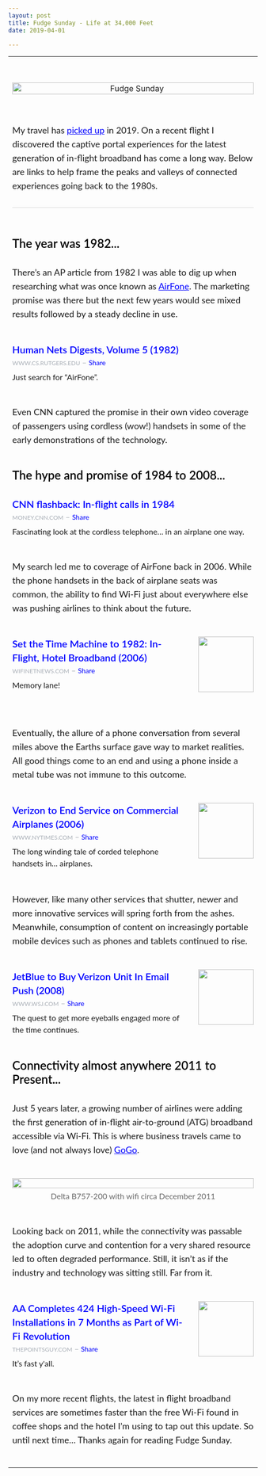 ```yaml
---
layout: post
title: Fudge Sunday - Life at 34,000 Feet
date: 2019-04-01

---
```



<table align='center' border='0' cellpadding='0' cellspacing='0'>
<tr>
<td align='center' style='padding-bottom: 28px;' valign='top'>&nbsp;</td>
</tr>
<tr>
<td align='center' style='padding-bottom: 56px;' valign='top'>
<a href="http://digests.fudgesunday.com/?utm_campaign=Issue&amp;utm_content=profileimage&amp;utm_medium=email&amp;utm_source=Fudge+Sunday"><img alt="Fudge Sunday" style="display: block; width: 100%; border: 0; outline: none;" width="600" src="https://s3.amazonaws.com/revue/profile_covers/images/000/000/668/cover/fudgesunday.png?1555458156" />
</a></td>
</tr>
<tr>
<td align='left' class='description' style='padding-bottom: 28px;' valign='top'>
<span style='font-family: "lato", "Helvetica Neue", Helvetica, Arial, sans-serif; font-size: 18px; line-height: 28px;display: block; margin: 0; margin-bottom: 0;'><div style="margin: 0;" class="revue-p">My travel has <a href="https://jaycuthrell.com/my-eighth-year-at-vce/?utm_campaign=Fudge%20Sunday&amp;utm_medium=email&amp;utm_source=Revue%20newsletter" target="_blank" style="color: #00F;text-decoration:underline;">picked up</a> in 2019. On a recent flight I discovered the captive portal experiences for the latest generation of in-flight broadband has come a long way. Below are links to help frame the peaks and valleys of connected experiences going back to the 1980s.</div>
</span>
</td>
</tr>
<tr>
<td align='center' style='padding-bottom: 56px;' valign='top'>
<hr style='border: 0; background-color: #d8d8d8; margin: 0; margin-bottom: 0; height: 1px;'>
</td>
</tr>
<tr>
<td align='left' style='padding-bottom: 28px;' valign='top'>
<div class='item-header' style='font-family: "lato", "Helvetica Neue", Helvetica, Arial, sans-serif; display: block; font-weight: 600; font-size: 24px; line-height: 28px; margin: 0; margin-bottom: 0; color: #000;'>The year was 1982...</div>
</td>
</tr>
<tr>
<td align='left' style='padding-bottom: 42px;' valign='top'>
<div class='item-text' style='font-family: "lato", "Helvetica Neue", Helvetica, Arial, sans-serif; font-size: 18px; line-height: 28px;display: block; margin: 0; margin-bottom: 0;'><div style="margin: 0;" class="revue-p">There’s an AP article from 1982 I was able to dig up when researching what was once known as <a href="https://en.wikipedia.org/wiki/Airfone?utm_campaign=Fudge%20Sunday&amp;utm_medium=email&amp;utm_source=Revue%20newsletter" target="_blank" style="color: #00F;text-decoration:underline;">AirFone</a>. The marketing promise was there but the next few years would see mixed results followed by a steady decline in use.</div>
</div>
</td>
</tr>
<tr>
<td align='left' style='padding-bottom: 42px;' valign='top'>
<span class='item-link-title' style='font-family: "lato", "Helvetica Neue", Helvetica, Arial, sans-serif; display: block; font-weight: 600; font-size: 20px; line-height: 28px; margin: 0; margin-bottom: 0;'><a target="_blank" style="color: #00F; text-decoration: none;" href="https://www.cs.rutgers.edu/~cwm/NetStuff/Human-Nets/Volume5.html?utm_campaign=Fudge%20Sunday&amp;utm_medium=email&amp;utm_source=Revue%20newsletter">Human Nets Digests, Volume 5 (1982)</a></span>
<div class='domain' style='font-family: "lato", "Helvetica Neue", Helvetica, Arial, sans-serif; display: block; line-height: 24px; margin: 0; margin-bottom: 0; color: #A7ADB5; text-decoration: none !important;'>
<a target="_blank" style="color: #A7ADB5; text-decoration: none; text-transform: uppercase; font-size: 12px;" href="http://rev.vu/4KX2Qw?utm_campaign=Issue&amp;utm_content=domain&amp;utm_medium=email&amp;utm_source=Fudge+Sunday">www.cs.rutgers.edu</a>
&ndash;
<a target="_blank" style="color: #00F; font-size: 14px; text-decoration: none;" href="http://rev.vu/4KX2Qw?utm_campaign=Issue&amp;utm_content=share&amp;utm_medium=email&amp;utm_source=Fudge+Sunday">Share</a>
</div>
<div class='item-link-description' style='font-family: "lato", "Helvetica Neue", Helvetica, Arial, sans-serif; font-size: 16px; line-height: 24px; display: block; margin: 0; margin-bottom: 0; margin-top: 4px;'><div style="margin: 0;" class="revue-p">Just search for “AirFone”.</div>
</div>

</td>
</tr>
<tr>
<td align='left' style='padding-bottom: 42px;' valign='top'>
<div class='item-text' style='font-family: "lato", "Helvetica Neue", Helvetica, Arial, sans-serif; font-size: 18px; line-height: 28px;display: block; margin: 0; margin-bottom: 0;'><div style="margin: 0;" class="revue-p">Even CNN captured the promise in their own video coverage of passengers using cordless (wow!) handsets in some of the early demonstrations of the technology.</div>
</div>
</td>
</tr>
<tr>
<td align='left' style='padding-bottom: 28px;' valign='top'>
<div class='item-header' style='font-family: "lato", "Helvetica Neue", Helvetica, Arial, sans-serif; display: block; font-weight: 600; font-size: 24px; line-height: 28px; margin: 0; margin-bottom: 0; color: #000;'>The hype and promise of 1984 to 2008...</div>
</td>
</tr>
<tr>
<td align='left' style='padding-bottom: 42px;' valign='top'>
<span class='item-link-title' style='font-family: "lato", "Helvetica Neue", Helvetica, Arial, sans-serif; display: block; font-weight: 600; font-size: 20px; line-height: 28px; margin: 0; margin-bottom: 0;'><a target="_blank" style="color: #00F; text-decoration: none;" href="https://money.cnn.com/video/technology/2013/11/22/t-airfone-flashback-1984.cnnmoney/?utm_campaign=Fudge%20Sunday&amp;utm_medium=email&amp;utm_source=Revue%20newsletter">CNN flashback: In-flight calls in 1984</a></span>
<div class='domain' style='font-family: "lato", "Helvetica Neue", Helvetica, Arial, sans-serif; display: block; line-height: 24px; margin: 0; margin-bottom: 0; color: #A7ADB5; text-decoration: none !important;'>
<a target="_blank" style="color: #A7ADB5; text-decoration: none; text-transform: uppercase; font-size: 12px;" href="http://rev.vu/4KX2Zx?utm_campaign=Issue&amp;utm_content=domain&amp;utm_medium=email&amp;utm_source=Fudge+Sunday">money.cnn.com</a>
&ndash;
<a target="_blank" style="color: #00F; font-size: 14px; text-decoration: none;" href="http://rev.vu/4KX2Zx?utm_campaign=Issue&amp;utm_content=share&amp;utm_medium=email&amp;utm_source=Fudge+Sunday">Share</a>
</div>
<div class='item-link-description' style='font-family: "lato", "Helvetica Neue", Helvetica, Arial, sans-serif; font-size: 16px; line-height: 24px; display: block; margin: 0; margin-bottom: 0; margin-top: 4px;'><div style="margin: 0;" class="revue-p">Fascinating look at the cordless telephone… in an airplane one way.</div>
</div>

</td>
</tr>
<tr>
<td align='left' style='padding-bottom: 42px;' valign='top'>
<div class='item-text' style='font-family: "lato", "Helvetica Neue", Helvetica, Arial, sans-serif; font-size: 18px; line-height: 28px;display: block; margin: 0; margin-bottom: 0;'><div style="margin: 0;" class="revue-p">My search led me to coverage of AirFone back in 2006. While the phone handsets in the back of airplane seats was common, the ability to find Wi-Fi just about everywhere else was pushing airlines to think about the future.</div>
</div>
</td>
</tr>
<tr>
<td align='left' style='padding-bottom: 42px;' valign='top'>
<a target="_blank" style="text-decoration: none;" href="https://wifinetnews.com/archives/2006/06/set_the_time_machine_to_1982_in-flight_hotel_broadband.html?utm_campaign=Fudge%20Sunday&amp;utm_medium=email&amp;utm_source=Revue%20newsletter"><img width="112" height="112" style="padding-bottom: 24px;padding-left: 28px;" alt="" align="right" src="https://s3.amazonaws.com/revue/items/images/004/424/028/thumb/FM_Tech_Advertise_Vertical.jpg?1554089122" />
</a><span class='item-link-title' style='font-family: "lato", "Helvetica Neue", Helvetica, Arial, sans-serif; display: block; font-weight: 600; font-size: 20px; line-height: 28px; margin: 0; margin-bottom: 0;'><a target="_blank" style="color: #00F; text-decoration: none;" href="https://wifinetnews.com/archives/2006/06/set_the_time_machine_to_1982_in-flight_hotel_broadband.html?utm_campaign=Fudge%20Sunday&amp;utm_medium=email&amp;utm_source=Revue%20newsletter">Set the Time Machine to 1982: In-Flight, Hotel Broadband (2006)</a></span>
<div class='domain' style='font-family: "lato", "Helvetica Neue", Helvetica, Arial, sans-serif; display: block; line-height: 24px; margin: 0; margin-bottom: 0; color: #A7ADB5; text-decoration: none !important;'>
<a target="_blank" style="color: #A7ADB5; text-decoration: none; text-transform: uppercase; font-size: 12px;" href="http://rev.vu/DVnP6Q?utm_campaign=Issue&amp;utm_content=domain&amp;utm_medium=email&amp;utm_source=Fudge+Sunday">wifinetnews.com</a>
&ndash;
<a target="_blank" style="color: #00F; font-size: 14px; text-decoration: none;" href="http://rev.vu/DVnP6Q?utm_campaign=Issue&amp;utm_content=share&amp;utm_medium=email&amp;utm_source=Fudge+Sunday">Share</a>
</div>
<div class='item-link-description' style='font-family: "lato", "Helvetica Neue", Helvetica, Arial, sans-serif; font-size: 16px; line-height: 24px; display: block; margin: 0; margin-bottom: 0; margin-top: 4px;'><div style="margin: 0;" class="revue-p">Memory lane!</div>
</div>

</td>
</tr>
<tr>
<td align='left' style='padding-bottom: 42px;' valign='top'>
<div class='item-text' style='font-family: "lato", "Helvetica Neue", Helvetica, Arial, sans-serif; font-size: 18px; line-height: 28px;display: block; margin: 0; margin-bottom: 0;'><div style="margin: 0;" class="revue-p">Eventually, the allure of a phone conversation from several miles above the Earths surface gave way to market realities. All good things come to an end and using a phone inside a metal tube was not immune to this outcome.</div>
</div>
</td>
</tr>
<tr>
<td align='left' style='padding-bottom: 42px;' valign='top'>
<a target="_blank" style="text-decoration: none;" href="https://www.nytimes.com/2006/06/23/technology/23cnd-airfone.html?utm_campaign=Fudge%20Sunday&amp;utm_medium=email&amp;utm_source=Revue%20newsletter"><img width="112" height="112" style="padding-bottom: 24px;padding-left: 28px;" alt="" align="right" src="https://s3.amazonaws.com/revue/items/images/004/424/031/thumb/t_logo_291_black.png?1554089280" />
</a><span class='item-link-title' style='font-family: "lato", "Helvetica Neue", Helvetica, Arial, sans-serif; display: block; font-weight: 600; font-size: 20px; line-height: 28px; margin: 0; margin-bottom: 0;'><a target="_blank" style="color: #00F; text-decoration: none;" href="https://www.nytimes.com/2006/06/23/technology/23cnd-airfone.html?utm_campaign=Fudge%20Sunday&amp;utm_medium=email&amp;utm_source=Revue%20newsletter">Verizon to End Service on Commercial Airplanes (2006)</a></span>
<div class='domain' style='font-family: "lato", "Helvetica Neue", Helvetica, Arial, sans-serif; display: block; line-height: 24px; margin: 0; margin-bottom: 0; color: #A7ADB5; text-decoration: none !important;'>
<a target="_blank" style="color: #A7ADB5; text-decoration: none; text-transform: uppercase; font-size: 12px;" href="http://rev.vu/V41x51?utm_campaign=Issue&amp;utm_content=domain&amp;utm_medium=email&amp;utm_source=Fudge+Sunday">www.nytimes.com</a>
&ndash;
<a target="_blank" style="color: #00F; font-size: 14px; text-decoration: none;" href="http://rev.vu/V41x51?utm_campaign=Issue&amp;utm_content=share&amp;utm_medium=email&amp;utm_source=Fudge+Sunday">Share</a>
</div>
<div class='item-link-description' style='font-family: "lato", "Helvetica Neue", Helvetica, Arial, sans-serif; font-size: 16px; line-height: 24px; display: block; margin: 0; margin-bottom: 0; margin-top: 4px;'><div style="margin: 0;" class="revue-p">The long winding tale of corded telephone handsets in… airplanes.</div>
</div>

</td>
</tr>
<tr>
<td align='left' style='padding-bottom: 42px;' valign='top'>
<div class='item-text' style='font-family: "lato", "Helvetica Neue", Helvetica, Arial, sans-serif; font-size: 18px; line-height: 28px;display: block; margin: 0; margin-bottom: 0;'><div style="margin: 0;" class="revue-p">However, like many other services that shutter, newer and more innovative services will spring forth from the ashes. Meanwhile, consumption of content on increasingly portable mobile devices such as phones and tablets continued to rise.</div>
</div>
</td>
</tr>
<tr>
<td align='left' style='padding-bottom: 42px;' valign='top'>
<a target="_blank" style="text-decoration: none;" href="https://www.wsj.com/articles/SB121297681437256187?utm_campaign=Fudge%20Sunday&amp;utm_medium=email&amp;utm_source=Revue%20newsletter"><img width="112" height="112" style="padding-bottom: 24px;padding-left: 28px;" alt="" align="right" src="https://s3.amazonaws.com/revue/items/images/004/424/033/thumb/wsj-social-share.png?1554089362" />
</a><span class='item-link-title' style='font-family: "lato", "Helvetica Neue", Helvetica, Arial, sans-serif; display: block; font-weight: 600; font-size: 20px; line-height: 28px; margin: 0; margin-bottom: 0;'><a target="_blank" style="color: #00F; text-decoration: none;" href="https://www.wsj.com/articles/SB121297681437256187?utm_campaign=Fudge%20Sunday&amp;utm_medium=email&amp;utm_source=Revue%20newsletter">JetBlue to Buy Verizon Unit In Email Push (2008)</a></span>
<div class='domain' style='font-family: "lato", "Helvetica Neue", Helvetica, Arial, sans-serif; display: block; line-height: 24px; margin: 0; margin-bottom: 0; color: #A7ADB5; text-decoration: none !important;'>
<a target="_blank" style="color: #A7ADB5; text-decoration: none; text-transform: uppercase; font-size: 12px;" href="http://rev.vu/lVN4eP?utm_campaign=Issue&amp;utm_content=domain&amp;utm_medium=email&amp;utm_source=Fudge+Sunday">www.wsj.com</a>
&ndash;
<a target="_blank" style="color: #00F; font-size: 14px; text-decoration: none;" href="http://rev.vu/lVN4eP?utm_campaign=Issue&amp;utm_content=share&amp;utm_medium=email&amp;utm_source=Fudge+Sunday">Share</a>
</div>
<div class='item-link-description' style='font-family: "lato", "Helvetica Neue", Helvetica, Arial, sans-serif; font-size: 16px; line-height: 24px; display: block; margin: 0; margin-bottom: 0; margin-top: 4px;'><div style="margin: 0;" class="revue-p">The quest to get more eyeballs engaged more of the time continues.</div>
</div>

</td>
</tr>
<tr>
<td align='left' style='padding-bottom: 28px;' valign='top'>
<div class='item-header' style='font-family: "lato", "Helvetica Neue", Helvetica, Arial, sans-serif; display: block; font-weight: 600; font-size: 24px; line-height: 28px; margin: 0; margin-bottom: 0; color: #000;'>Connectivity almost anywhere 2011 to Present...</div>
</td>
</tr>
<tr>
<td align='left' style='padding-bottom: 42px;' valign='top'>
<div class='item-text' style='font-family: "lato", "Helvetica Neue", Helvetica, Arial, sans-serif; font-size: 18px; line-height: 28px;display: block; margin: 0; margin-bottom: 0;'><div style="margin: 0;" class="revue-p">Just 5 years later, a growing number of airlines were adding the first generation of in-flight air-to-ground (ATG) broadband accessible via Wi-Fi. This is where business travels came to love (and not always love) <a href="https://en.wikipedia.org/wiki/Gogo_Business_Aviation?utm_campaign=Fudge%20Sunday&amp;utm_medium=email&amp;utm_source=Revue%20newsletter" target="_blank" style="color: #00F;text-decoration:underline;">GoGo</a>.</div>
</div>
</td>
</tr>
<tr>
<td align='center' style='padding-bottom: 42px;' valign='top'>
<img src='https://s3.amazonaws.com/revue/items/images/004/424/154/mail/gogo.jpg?1554091759' style='display: block; width: 100%;'>
<div style='font-family: "lato", "Helvetica Neue", Helvetica, Arial, sans-serif; display: block; text-align: center; font-size: 16px; line-height: 24px; display: block; margin: 0; margin-bottom: 0; margin-top: 4px; color: #666;'>Delta B757-200 with wifi circa December 2011</div>
</td>
</tr>
<tr>
<td align='left' style='padding-bottom: 42px;' valign='top'>
<div class='item-text' style='font-family: "lato", "Helvetica Neue", Helvetica, Arial, sans-serif; font-size: 18px; line-height: 28px;display: block; margin: 0; margin-bottom: 0;'><div style="margin: 0;" class="revue-p">Looking back on 2011, while the connectivity was passable the adoption curve and contention for a very shared resource led to often degraded performance. Still, it isn’t as if the industry and technology was sitting still. Far from it.</div>
</div>
</td>
</tr>
<tr>
<td align='left' style='padding-bottom: 42px;' valign='top'>
<a target="_blank" style="text-decoration: none;" href="https://thepointsguy.com/news/state-of-american-airlines-wifi/?utm_campaign=Fudge%20Sunday&amp;utm_medium=email&amp;utm_source=Revue%20newsletter"><img width="112" height="112" style="padding-bottom: 24px;padding-left: 28px;" alt="" align="right" src="https://s3.amazonaws.com/revue/items/images/004/424/200/thumb/American-Airlines_Aircraft-Interiors-AA-Transcon-Business-Class-Male-Wifi.jpg?1554092278" />
</a><span class='item-link-title' style='font-family: "lato", "Helvetica Neue", Helvetica, Arial, sans-serif; display: block; font-weight: 600; font-size: 20px; line-height: 28px; margin: 0; margin-bottom: 0;'><a target="_blank" style="color: #00F; text-decoration: none;" href="https://thepointsguy.com/news/state-of-american-airlines-wifi/?utm_campaign=Fudge%20Sunday&amp;utm_medium=email&amp;utm_source=Revue%20newsletter">AA Completes 424 High-Speed Wi-Fi Installations in 7 Months as Part of Wi-Fi Revolution</a></span>
<div class='domain' style='font-family: "lato", "Helvetica Neue", Helvetica, Arial, sans-serif; display: block; line-height: 24px; margin: 0; margin-bottom: 0; color: #A7ADB5; text-decoration: none !important;'>
<a target="_blank" style="color: #A7ADB5; text-decoration: none; text-transform: uppercase; font-size: 12px;" href="http://rev.vu/3B1D4O?utm_campaign=Issue&amp;utm_content=domain&amp;utm_medium=email&amp;utm_source=Fudge+Sunday">thepointsguy.com</a>
&ndash;
<a target="_blank" style="color: #00F; font-size: 14px; text-decoration: none;" href="http://rev.vu/3B1D4O?utm_campaign=Issue&amp;utm_content=share&amp;utm_medium=email&amp;utm_source=Fudge+Sunday">Share</a>
</div>
<div class='item-link-description' style='font-family: "lato", "Helvetica Neue", Helvetica, Arial, sans-serif; font-size: 16px; line-height: 24px; display: block; margin: 0; margin-bottom: 0; margin-top: 4px;'><div style="margin: 0;" class="revue-p">It’s fast y'all.</div>
</div>

</td>
</tr>
<tr>
<td align='left' style='padding-bottom: 42px;' valign='top'>
<div class='item-text' style='font-family: "lato", "Helvetica Neue", Helvetica, Arial, sans-serif; font-size: 18px; line-height: 28px;display: block; margin: 0; margin-bottom: 0;'><div style="margin: 0;" class="revue-p">On my more recent flights, the latest in flight broadband services are sometimes faster than the free Wi-Fi found in coffee shops and the hotel I’m using to tap out this update. So until next time… Thanks again for reading Fudge Sunday.</div>
</div>
</td>
</tr>
</table>


